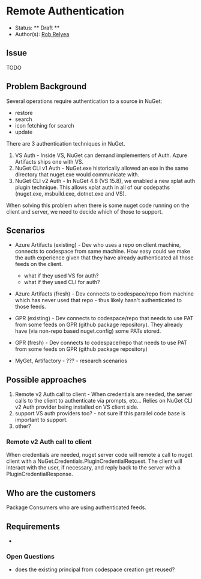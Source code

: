 # Remote Authentication

* Status: ** Draft **
* Author(s): [Rob Relyea](https://github.com/rrelyea)

## Issue

TODO

## Problem Background

Several operations require authentication to a source in NuGet:

- restore
- search
- icon fetching for search
- update

There are 3 authentication techniques in NuGet.

 1. VS Auth - Inside VS, NuGet can demand implementers of Auth. Azure Artifacts ships one with VS.
 1. NuGet CLI v1 Auth - NuGet.exe historically allowed an exe in the same directory that nuget.exe would communicate with.
 1. NuGet CLI v2 Auth - In NuGet 4.8 (VS 15.8), we enabled a new xplat auth plugin technique. This allows xplat auth in all of our codepaths (nuget.exe, msbuild.exe, dotnet.exe and VS).

 When solving this problem when there is some nuget code running on the client and server, we need to decide which of those to support.

## Scenarios

- Azure Artifacts (existing) - Dev who uses a repo on client machine, connects to codespace from same machine. How easy could we make the auth experience given that they have already authenticated all those feeds on the client.
  
  - what if they used VS for auth?
  - what if they used CLI for auth?

- Azure Artifacts (fresh) - Dev connects to codespace/repo from machine which has never used that repo - thus likely hasn't authenticated to those feeds.

- GPR (existing) - Dev connects to codespace/repo that needs to use PAT from some feeds on GPR (github package repository). They already have (via non-repo based nuget.config) some PATs stored.

- GPR (fresh) - Dev connects to codespace/repo that needs to use PAT from some feeds on GPR (github package repository)

- MyGet, Artifactory - ??? - research scenarios


## Possible approaches

1. Remote v2 Auth call to client - When credentials are needed, the server calls to the client to authenticate via prompts, etc... Relies on NuGet CLI v2 Auth provider being installed on VS client side.
2. support VS auth providers too? - not sure if this parallel code base is important to support.
3. other?

### Remote v2 Auth call to client

When credentials are needed, nuget server code will remote a call to nuget client with a NuGet.Credentials.PluginCredentialRequest. The client will interact with the user, if necessary, and reply back to the server with a PluginCredentialResponse.

## Who are the customers

Package Consumers who are using authenticated feeds.

## Requirements

* 

### Open Questions

- does the existing principal from codespace creation get reused?
